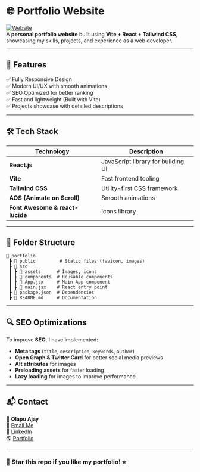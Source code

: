 # **🌐 Portfolio Website**  

[![Website](https://img.shields.io/badge/Live-Demo-blue?style=flat-square&logo=vercel)](https://olapuajay.github.io/portfolio/)  
A **personal portfolio website** built using **Vite + React + Tailwind CSS**, showcasing my skills, projects, and experience as a web developer.

---

## **🚀 Features**
✅ Fully Responsive Design  
✅ Modern UI/UX with smooth animations  
✅ SEO Optimized for better ranking  
✅ Fast and lightweight (Built with Vite)  
✅ Projects showcase with detailed descriptions  

---

## **🛠 Tech Stack**
| Technology  | Description |
|------------|------------|
| **React.js**  | JavaScript library for building UI |
| **Vite** | Fast frontend tooling |
| **Tailwind CSS** | Utility-first CSS framework |
| **AOS (Animate on Scroll)** | Smooth animations |
| **Font Awesome & react-lucide** | Icons library |

---

## **📂 Folder Structure**
```
📁 portfolio  
 ┣ 📂 public         # Static files (favicon, images)  
 ┣ 📂 src  
 ┃ ┣ 📂 assets      # Images, icons  
 ┃ ┣ 📂 components  # Reusable components  
 ┃ ┣ 📜 App.jsx     # Main App component  
 ┃ ┣ 📜 main.jsx    # React entry point  
 ┣ 📜 package.json  # Dependencies  
 ┣ 📜 README.md     # Documentation  
```

---

## **🔍 SEO Optimizations**
To improve **SEO**, I have implemented:
- **Meta tags** (`title`, `description`, `keywords`, `author`)
- **Open Graph & Twitter Card** for better social media previews
- **Alt attributes** for images
- **Preloading assets** for faster loading
- **Lazy loading** for images to improve performance

---

## **📬 Contact**
👤 **Olapu Ajay**  
📧 [Email Me](mailto:olapuajay@gail.com)  
🔗 [LinkedIn](https://www.linkedin.com/in/olapuajay/)  
🌎 [Portfolio](https://olapuajay.github.io/portfolio/)  

---

### 🚀 **Star this repo if you like my portfolio!** ⭐
